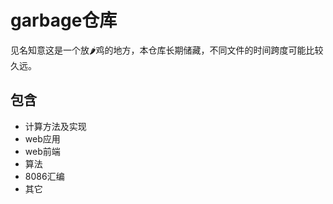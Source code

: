 # garbage仓库
见名知意这是一个放🌶鸡的地方，本仓库长期储藏，不同文件的时间跨度可能比较久远。
## 包含
- 计算方法及实现
- web应用
- web前端
- 算法
- 8086汇编
- 其它
